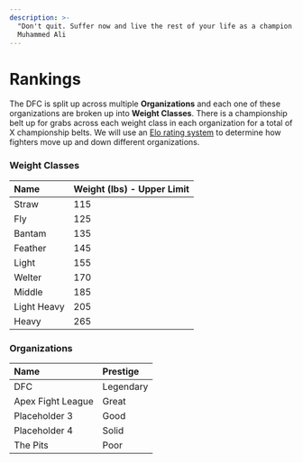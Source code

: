 ```yaml
---
description: >-
  "Don't quit. Suffer now and live the rest of your life as a champion." -
  Muhammed Ali
---
```


# Rankings

The DFC is split up across multiple **Organizations** and each one of these organizations are broken up into **Weight Classes**. There is a championship belt up for grabs across each weight class in each organization for a total of X championship belts. We will use an [Elo rating system](https://en.wikipedia.org/wiki/Elo_rating_system) to determine how fighters move up and down different organizations.

### Weight Classes

| Name | Weight \(lbs\) - Upper Limit |
| :--- | :--- |
| Straw | 115 |
| Fly | 125 |
| Bantam | 135 |
| Feather | 145 |
| Light | 155 |
| Welter | 170 |
| Middle | 185 |
| Light Heavy | 205 |
| Heavy | 265 |

### Organizations

| Name | Prestige |
| :--- | :--- |
| DFC | Legendary |
| Apex Fight League | Great |
| Placeholder 3 | Good |
| Placeholder 4 | Solid |
| The Pits | Poor |

